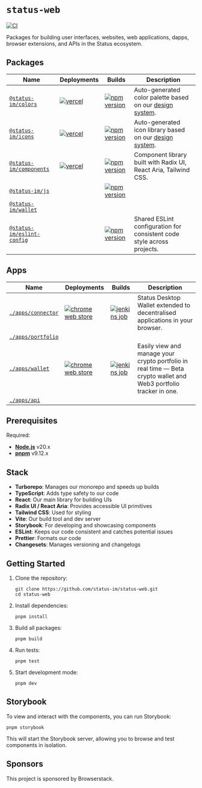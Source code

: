 # `status-web`

[![CI](https://github.com/status-im/status-web/actions/workflows/ci.yml/badge.svg)](https://github.com/status-im/status-web/actions/workflows/ci.yml)

Packages for building user interfaces, websites, web applications, dapps, browser extensions, and APIs in the Status ecosystem.

## Packages

| Name                                                   | Deployments                                                                                                          | Builds                                                                                                                              | Description                                                                                                                                                                   |
| ------------------------------------------------------ | -------------------------------------------------------------------------------------------------------------------- | ----------------------------------------------------------------------------------------------------------------------------------- | ----------------------------------------------------------------------------------------------------------------------------------------------------------------------------- |
| [`@status-im/colors`](./packages/colors)               | [![vercel](https://img.shields.io/badge/vercel-black)](https://status-components.vercel.app/?path=/story/colors)     | [![npm version](https://img.shields.io/npm/v/@status-im/colors.svg)](https://www.npmjs.com/package/@status-im/colors)               | Auto-generated color palette based on our [design system](https://www.figma.com/design/v98g9ZiaSHYUdKWrbFg9eM/Foundations?node-id=619-5995&node-type=canvas&m=dev).           |
| [`@status-im/icons`](./packages/icons)                 | [![vercel](https://img.shields.io/badge/vercel-black)](https://status-components.vercel.app/?path=/story/icons)      | [![npm version](https://img.shields.io/npm/v/@status-im/icons)](https://www.npmjs.com/package/@status-im/icons)                     | Auto-generated icon library based on our [design system](https://www.figma.com/design/qLLuMLfpGxK9OfpIavwsmK/Iconset?node-id=3239-987&node-type=frame&t=0h8iIiZ3Sf0g4MRV-11). |
| [`@status-im/components`](./packages/components)       | [![vercel](https://img.shields.io/badge/vercel-black)](https://status-components.vercel.app/?path=/story/components) | [![npm version](https://img.shields.io/npm/v/@status-im/components)](https://www.npmjs.com/package/@status-im/components)           | Component library built with Radix UI, React Aria, Tailwind CSS.                                                                                                              |
| [`@status-im/js`](./packages/status-js)                |                                                                                                                      | [![npm version](https://img.shields.io/npm/v/@status-im/js)](https://www.npmjs.com/package/@status-im/js)                           |                                                                                                                                                                               |
| [`@status-im/wallet`](./packages/wallet)               |                                                                                                                      |                                                                                                                                     |
| [`@status-im/eslint-config`](./packages/eslint-config) |                                                                                                                      | [![npm version](https://img.shields.io/npm/v/@status-im/eslint-config.svg)](https://www.npmjs.com/package/@status-im/eslint-config) | Shared ESLint configuration for consistent code style across projects.                                                                                                        |

## Apps

| Name                                   | Deployments                                                                                                                                | Builds                                                                                                                   | Description                                                                                                       |
| -------------------------------------- | ------------------------------------------------------------------------------------------------------------------------------------------ | ------------------------------------------------------------------------------------------------------------------------ | ----------------------------------------------------------------------------------------------------------------- |
| [`./apps/connector`](./apps/connector) | [![chrome web store](https://img.shields.io/badge/chrome-grey)](https://chromewebstore.google.com/detail/kahehnbpamjplefhpkhafinaodkkenpg) | [![jenkins job](https://img.shields.io/badge/jenkins-grey)](https://ci.status.im/job/status-web/job/main/job/connector/) | Status Desktop Wallet extended to decentralised applications in your browser.                                     |
| [`./apps/portfolio`](./apps/portfolio) |                                                                                                                                            |                                                                                                                          |                                                                                                                   |
| [`./apps/wallet`](./apps/wallet)       | [![chrome web store](https://img.shields.io/badge/chrome-grey)](https://chromewebstore.google.com/detail/opkfeajbclhjdneghppfnfiannideafj) | [![jenkins job](https://img.shields.io/badge/jenkins-grey)](https://ci.status.im/job/status-web/job/main/job/wallet/)    | Easily view and manage your crypto portfolio in real time — Beta crypto wallet and Web3 portfolio tracker in one. |
| [`./apps/api`](./apps/api)             |                                                                                                                                            |                                                                                                                          |                                                                                                                   |

## Prerequisites

Required:

- **[Node.js](https://nodejs.org/)** v20.x
- **[pnpm](https://pnpm.io)** v9.12.x

## Stack

- **Turborepo**: Manages our monorepo and speeds up builds
- **TypeScript**: Adds type safety to our code
- **React**: Our main library for building UIs
- **Radix UI / React Aria**: Provides accessible UI primitives
- **Tailwind CSS**: Used for styling
- **Vite**: Our build tool and dev server
- **Storybook**: For developing and showcasing components
- **ESLint**: Keeps our code consistent and catches potential issues
- **Prettier**: Formats our code
- **Changesets**: Manages versioning and changelogs

## Getting Started

1. Clone the repository:

   ```
   git clone https://github.com/status-im/status-web.git
   cd status-web
   ```

2. Install dependencies:

   ```
   pnpm install
   ```

3. Build all packages:

   ```
   pnpm build
   ```

4. Run tests:

   ```
   pnpm test
   ```

5. Start development mode:
   ```
   pnpm dev
   ```

## Storybook

To view and interact with the components, you can run Storybook:

```
pnpm storybook
```

This will start the Storybook server, allowing you to browse and test components in isolation.

## Sponsors

This project is sponsored by Browserstack.
